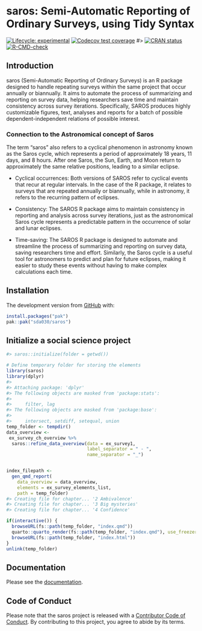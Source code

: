 
<!-- README.md is generated from README.Rmd. Please edit that file -->

# saros: Semi-Automatic Reporting of Ordinary Surveys, using Tidy Syntax

<!-- badges: start -->

[![Lifecycle:
experimental](https://img.shields.io/badge/lifecycle-experimental-orange.svg)](https://lifecycle.r-lib.org/articles/stages.html#experimental)
[![Codecov test
coverage](https://codecov.io/gh/NIFU-NO/saros/branch/main/graph/badge.svg)](https://app.codecov.io/gh/NIFU-NO/saros?branch=main)
\#\> [![CRAN
status](https://www.r-pkg.org/badges/version/saros)](https://CRAN.R-project.org/package=SAROS)
[![R-CMD-check](https://github.com/NIFU-NO/saros/actions/workflows/R-CMD-check.yaml/badge.svg)](https://github.com/NIFU-NO/saros/actions/workflows/R-CMD-check.yaml)
<!-- badges: end -->

## Introduction

saros (Semi-Automatic Reporting of Ordinary Surveys) is an R package
designed to handle repeating surveys within the same project that occur
annually or biannually. It aims to automate the process of summarizing
and reporting on survey data, helping researchers save time and maintain
consistency across survey iterations. Specifically, SAROS produces
highly customizable figures, text, analyses and reports for a batch of
possible dependent-independent relations of possible interest.

### Connection to the Astronomical concept of Saros

The term “saros” also refers to a cyclical phenomenon in astronomy known
as the Saros cycle, which represents a period of approximately 18 years,
11 days, and 8 hours. After one Saros, the Sun, Earth, and Moon return
to approximately the same relative positions, leading to a similar
eclipse.

- Cyclical occurrences: Both versions of SAROS refer to cyclical events
  that recur at regular intervals. In the case of the R package, it
  relates to surveys that are repeated annually or biannually, while in
  astronomy, it refers to the recurring pattern of eclipses.

- Consistency: The SAROS R package aims to maintain consistency in
  reporting and analysis across survey iterations, just as the
  astronomical Saros cycle represents a predictable pattern in the
  occurrence of solar and lunar eclipses.

- Time-saving: The SAROS R package is designed to automate and
  streamline the process of summarizing and reporting on survey data,
  saving researchers time and effort. Similarly, the Saros cycle is a
  useful tool for astronomers to predict and plan for future eclipses,
  making it easier to study these events without having to make complex
  calculations each time.

## Installation

The development version from [GitHub](https://github.com/) with:

``` r
install.packages("pak")
pak::pak("sda030/saros")
```

## Initialize a social science project

``` r
#> saros::initialize(folder = getwd())
```

``` r
# Define temporary folder for storing the elements
library(saros)
library(dplyr)
#> 
#> Attaching package: 'dplyr'
#> The following objects are masked from 'package:stats':
#> 
#>     filter, lag
#> The following objects are masked from 'package:base':
#> 
#>     intersect, setdiff, setequal, union
temp_folder <- tempdir()
data_overview <-
 ex_survey_ch_overview %>%
  saros::refine_data_overview(data = ex_survey1,
                              label_separator = " - ",
                              name_separator = "_")


index_filepath <-
  gen_qmd_report(
    data_overview = data_overview,
    elements = ex_survey_elements_list,
    path = temp_folder)
#> Creating file for chapter... '2 Ambivalence'
#> Creating file for chapter... '3 Big mysteries'
#> Creating file for chapter... '4 Confidence'

if(interactive()) {
  browseURL(fs::path(temp_folder, "index.qmd"))
  quarto::quarto_render(fs::path(temp_folder, "index.qmd"), use_freezer = TRUE, cache = TRUE)
  browseURL(fs::path(temp_folder, "index.html"))
}
unlink(temp_folder)
```

## Documentation

Please see the [documentation](https://NIFU-NO.github.io/saros/).

## Code of Conduct

Please note that the saros project is released with a [Contributor Code
of
Conduct](https://contributor-covenant.org/version/2/1/CODE_OF_CONDUCT.html).
By contributing to this project, you agree to abide by its terms.
